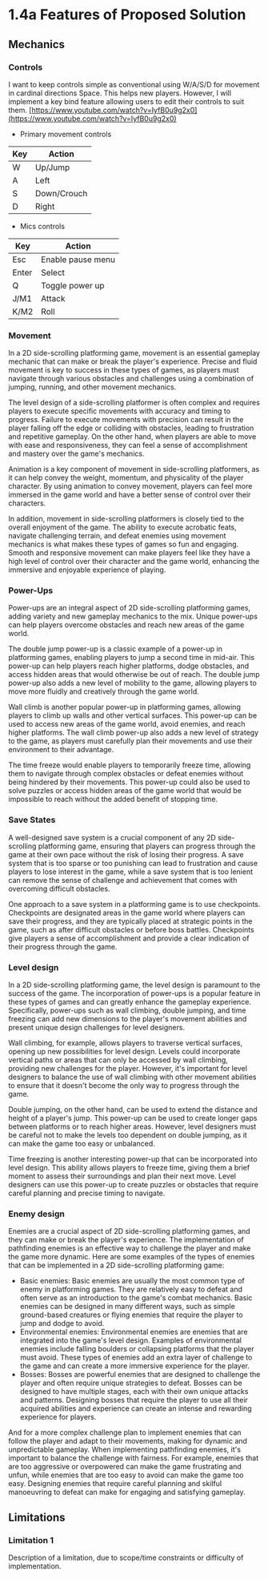# 1.4a Features of Proposed Solution

## Mechanics

### Controls

I want to keep controls simple as conventional using W/A/S/D for movement in cardinal directions Space. This helps new players. However, I will implement a key bind feature allowing users to edit their controls to suit them. [https://www.youtube.com/watch?v=IyfB0u9g2x0](https://www.youtube.com/watch?v=IyfB0u9g2x0)

* Primary movement controls

| Key | Action      |
| --- | ----------- |
| W   | Up/Jump     |
| A   | Left        |
| S   | Down/Crouch |
| D   | Right       |

* Mics controls

| Key   | Action            |
| ----- | ----------------- |
| Esc   | Enable pause menu |
| Enter | Select            |
| Q     | Toggle power up   |
| J/M1  | Attack            |
| K/M2  | Roll              |

### Movement

In a 2D side-scrolling platforming game, movement is an essential gameplay mechanic that can make or break the player's experience. Precise and fluid movement is key to success in these types of games, as players must navigate through various obstacles and challenges using a combination of jumping, running, and other movement mechanics.

The level design of a side-scrolling platformer is often complex and requires players to execute specific movements with accuracy and timing to progress. Failure to execute movements with precision can result in the player falling off the edge or colliding with obstacles, leading to frustration and repetitive gameplay. On the other hand, when players are able to move with ease and responsiveness, they can feel a sense of accomplishment and mastery over the game's mechanics.

Animation is a key component of movement in side-scrolling platformers, as it can help convey the weight, momentum, and physicality of the player character. By using animation to convey movement, players can feel more immersed in the game world and have a better sense of control over their characters.

In addition, movement in side-scrolling platformers is closely tied to the overall enjoyment of the game. The ability to execute acrobatic feats, navigate challenging terrain, and defeat enemies using movement mechanics is what makes these types of games so fun and engaging. Smooth and responsive movement can make players feel like they have a high level of control over their character and the game world, enhancing the immersive and enjoyable experience of playing.

### Power-Ups&#x20;

Power-ups are an integral aspect of 2D side-scrolling platforming games, adding variety and new gameplay mechanics to the mix. Unique power-ups can help players overcome obstacles and reach new areas of the game world.

The double jump power-up is a classic example of a power-up in platforming games, enabling players to jump a second time in mid-air. This power-up can help players reach higher platforms, dodge obstacles, and access hidden areas that would otherwise be out of reach. The double jump power-up also adds a new level of mobility to the game, allowing players to move more fluidly and creatively through the game world.

Wall climb is another popular power-up in platforming games, allowing players to climb up walls and other vertical surfaces. This power-up can be used to access new areas of the game world, avoid enemies, and reach higher platforms. The wall climb power-up also adds a new level of strategy to the game, as players must carefully plan their movements and use their environment to their advantage.

The time freeze would enable players to temporarily freeze time, allowing them to navigate through complex obstacles or defeat enemies without being hindered by their movements. This power-up could also be used to solve puzzles or access hidden areas of the game world that would be impossible to reach without the added benefit of stopping time.

### Save States

A well-designed save system is a crucial component of any 2D side-scrolling platforming game, ensuring that players can progress through the game at their own pace without the risk of losing their progress. A save system that is too sparse or too punishing can lead to frustration and cause players to lose interest in the game, while a save system that is too lenient can remove the sense of challenge and achievement that comes with overcoming difficult obstacles.

One approach to a save system in a platforming game is to use checkpoints. Checkpoints are designated areas in the game world where players can save their progress, and they are typically placed at strategic points in the game, such as after difficult obstacles or before boss battles. Checkpoints give players a sense of accomplishment and provide a clear indication of their progress through the game.

### Level design

In a 2D side-scrolling platforming game, the level design is paramount to the success of the game. The incorporation of power-ups is a popular feature in these types of games and can greatly enhance the gameplay experience. Specifically, power-ups such as wall climbing, double jumping, and time freezing can add new dimensions to the player's movement abilities and present unique design challenges for level designers.

Wall climbing, for example, allows players to traverse vertical surfaces, opening up new possibilities for level design. Levels could incorporate vertical paths or areas that can only be accessed by wall climbing, providing new challenges for the player. However, it's important for level designers to balance the use of wall climbing with other movement abilities to ensure that it doesn't become the only way to progress through the game.

Double jumping, on the other hand, can be used to extend the distance and height of a player's jump. This power-up can be used to create longer gaps between platforms or to reach higher areas. However, level designers must be careful not to make the levels too dependent on double jumping, as it can make the game too easy or unbalanced.

Time freezing is another interesting power-up that can be incorporated into level design. This ability allows players to freeze time, giving them a brief moment to assess their surroundings and plan their next move. Level designers can use this power-up to create puzzles or obstacles that require careful planning and precise timing to navigate.

### Enemy design

Enemies are a crucial aspect of 2D side-scrolling platforming games, and they can make or break the player's experience. The implementation of pathfinding enemies is an effective way to challenge the player and make the game more dynamic. Here are some examples of the types of enemies that can be implemented in a 2D side-scrolling platforming game:

* Basic enemies: Basic enemies are usually the most common type of enemy in platforming games. They are relatively easy to defeat and often serve as an introduction to the game's combat mechanics. Basic enemies can be designed in many different ways, such as simple ground-based creatures or flying enemies that require the player to jump and dodge to avoid.
* Environmental enemies: Environmental enemies are enemies that are integrated into the game's level design. Examples of environmental enemies include falling boulders or collapsing platforms that the player must avoid. These types of enemies add an extra layer of challenge to the game and can create a more immersive experience for the player.
* Bosses: Bosses are powerful enemies that are designed to challenge the player and often require unique strategies to defeat. Bosses can be designed to have multiple stages, each with their own unique attacks and patterns. Designing bosses that require the player to use all their acquired abilities and experience can create an intense and rewarding experience for players.

And for a more complex challenge plan to implement enemies that can follow the player and adapt to their movements, making for dynamic and unpredictable gameplay. When implementing pathfinding enemies, it's important to balance the challenge with fairness. For example, enemies that are too aggressive or overpowered can make the game frustrating and unfun, while enemies that are too easy to avoid can make the game too easy. Designing enemies that require careful planning and skilful manoeuvring to defeat can make for engaging and satisfying gameplay.



## Limitations

### Limitation 1

Description of a limitation, due to scope/time constraints or difficulty of implementation.
